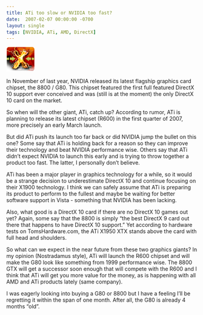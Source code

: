 ```yaml
---
title: ATi too slow or NVIDIA too fast?
date:  2007-02-07 00:00:00 -0700
layout: single
tags: [NVIDIA, ATi, AMD, DirectX]
---
```


![DirectX](/images/DX.gif)

In November of last year, NVIDIA released its latest flagship graphics card chipset, the 8800 / G80. This chipset featured the first full featured DirectX 10 support ever conceived and was (still is at the moment) the only DirectX 10 card on the market.

So when will the other giant, ATi, catch up? According to rumor, ATi is planning to release its latest chipset (R600) in the first quarter of 2007, more precisely an early March launch.

But did ATi push its launch too far back or did NVIDIA jump the bullet on this one? Some say that ATi is holding back for a reason so they can improve their technology and beat NVIDIA performance wise. Others say that ATi didn’t expect NVIDIA to launch this early and is trying to throw together a product too fast. The latter, I personally don’t believe.

ATi has been a major player in graphics technology for a while, so it would be a strange decision to underestimate DirectX 10 and continue focusing on their X1900 technology. I think we can safely assume that ATi is preparing its product to perform to the fullest and maybe be waiting for better software support in Vista - something that NVIDIA has been lacking.

Also, what good is a DirectX 10 card if there are no DirectX 10 games out yet? Again, some say that the 8800 is simply “the best DirectX 9 card out there that happens to have DirectX 10 support.” Yet according to hardware tests on TomsHardware.com, the ATi X1950 XTX stands above the card with full head and shoulders.

So what can we expect in the near future from these two graphics giants? In my opinion (Nostradamus style), ATi will launch the R600 chipset and will make the G80 look like something from 1999 performance wise. The 8800 GTX will get a successor soon enough that will compete with the R600 and I think that ATi will get you more value for the money, as is happening with all AMD and ATi products lately (same company).

I was eagerly looking into buying a G80 or 8800 but I have a feeling I’ll be regretting it within the span of one month. After all, the G80 is already 4 months “old”.
